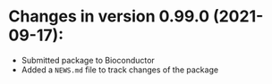 # Changes in version 0.99.0 (2021-09-17):

* Submitted package to Bioconductor
* Added a `NEWS.md` file to track changes of the package